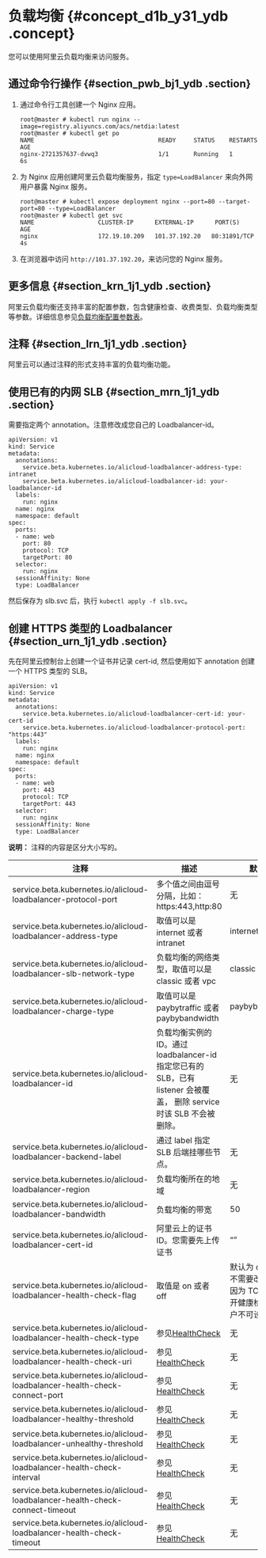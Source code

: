 # 负载均衡 {#concept_d1b_y31_ydb .concept}

您可以使用阿里云负载均衡来访问服务。

## 通过命令行操作 {#section_pwb_bj1_ydb .section}

1.  通过命令行工具创建一个 Nginx 应用。

    ```
    root@master # kubectl run nginx --image=registry.aliyuncs.com/acs/netdia:latest
    root@master # kubectl get po 
    NAME                                   READY     STATUS    RESTARTS   AGE
    nginx-2721357637-dvwq3                 1/1       Running   1          6s
    ```

2.  为 Nginx 应用创建阿里云负载均衡服务，指定 `type=LoadBalancer` 来向外网用户暴露 Nginx 服务。

    ```
    root@master # kubectl expose deployment nginx --port=80 --target-port=80 --type=LoadBalancer
    root@master # kubectl get svc
    NAME                  CLUSTER-IP      EXTERNAL-IP      PORT(S)                        AGE
    nginx                 172.19.10.209   101.37.192.20   80:31891/TCP                   4s
    ```

3.  在浏览器中访问 `http://101.37.192.20`，来访问您的 Nginx 服务。

## 更多信息 {#section_krn_1j1_ydb .section}

阿里云负载均衡还支持丰富的配置参数，包含健康检查、收费类型、负载均衡类型等参数。详细信息参见[负载均衡配置参数表](#table_csn_1j1_ydb)。

## 注释 {#section_lrn_1j1_ydb .section}

阿里云可以通过注释的形式支持丰富的负载均衡功能。

## 使用已有的内网 SLB {#section_mrn_1j1_ydb .section}

需要指定两个 annotation。注意修改成您自己的 Loadbalancer-id。

```
apiVersion: v1
kind: Service
metadata:
  annotations:
    service.beta.kubernetes.io/alicloud-loadbalancer-address-type: intranet
    service.beta.kubernetes.io/alicloud-loadbalancer-id: your-loadbalancer-id
  labels:
    run: nginx
  name: nginx
  namespace: default
spec:
  ports:
  - name: web
    port: 80
    protocol: TCP
    targetPort: 80
  selector:
    run: nginx
  sessionAffinity: None
  type: LoadBalancer
```

然后保存为 slb.svc 后，执行 `kubectl apply -f slb.svc`。

## 创建 HTTPS 类型的 Loadbalancer {#section_urn_1j1_ydb .section}

先在阿里云控制台上创建一个证书并记录 cert-id, 然后使用如下 annotation 创建一个 HTTPS 类型的 SLB。

```
apiVersion: v1
kind: Service
metadata:
  annotations:
    service.beta.kubernetes.io/alicloud-loadbalancer-cert-id: your-cert-id
    service.beta.kubernetes.io/alicloud-loadbalancer-protocol-port: "https:443"
  labels:
    run: nginx
  name: nginx
  namespace: default
spec:
  ports:
  - name: web
    port: 443
    protocol: TCP
    targetPort: 443
  selector:
    run: nginx
  sessionAffinity: None
  type: LoadBalancer
```

**说明：** 注释的内容是区分大小写的。

|注释|描述|默认值|
|--|--|---|
|service.beta.kubernetes.io/alicloud-loadbalancer-protocol-port|多个值之间由逗号分隔，比如：https:443,http:80|无|
|service.beta.kubernetes.io/alicloud-loadbalancer-address-type|取值可以是 internet 或者 intranet|internet|
|service.beta.kubernetes.io/alicloud-loadbalancer-slb-network-type|负载均衡的网络类型，取值可以是 classic 或者 vpc|classic|
|service.beta.kubernetes.io/alicloud-loadbalancer-charge-type|取值可以是 paybytraffic 或者 paybybandwidth|paybybandwidth|
|service.beta.kubernetes.io/alicloud-loadbalancer-id|负载均衡实例的 ID。通过 loadbalancer-id 指定您已有的 SLB，已有 listener 会被覆盖， 删除 service 时该 SLB 不会被删除。|无|
|service.beta.kubernetes.io/alicloud-loadbalancer-backend-label|通过 label 指定 SLB 后端挂哪些节点。|无|
|service.beta.kubernetes.io/alicloud-loadbalancer-region|负载均衡所在的地域|无|
|service.beta.kubernetes.io/alicloud-loadbalancer-bandwidth|负载均衡的带宽|50|
|service.beta.kubernetes.io/alicloud-loadbalancer-cert-id|阿里云上的证书 ID。您需要先上传证书|“”|
|service.beta.kubernetes.io/alicloud-loadbalancer-health-check-flag|取值是 on 或者 off|默认为 off。TCP 不需要改参数。因为 TCP 默认打开健康检查，用户不可设置。|
|service.beta.kubernetes.io/alicloud-loadbalancer-health-check-type|参见[HealthCheck](../../../../../cn.zh-CN/API参考/TCP监听/CreateLoadBalancerTCPListener.md#table_u2n_zrk_cz)|无|
|service.beta.kubernetes.io/alicloud-loadbalancer-health-check-uri|参见 [HealthCheck](../../../../../cn.zh-CN/API参考/TCP监听/CreateLoadBalancerTCPListener.md#table_u2n_zrk_cz)|无|
|service.beta.kubernetes.io/alicloud-loadbalancer-health-check-connect-port|参见 [HealthCheck](../../../../../cn.zh-CN/API参考/TCP监听/CreateLoadBalancerTCPListener.md#table_u2n_zrk_cz)|无|
|service.beta.kubernetes.io/alicloud-loadbalancer-healthy-threshold|参见 [HealthCheck](../../../../../cn.zh-CN/API参考/TCP监听/CreateLoadBalancerTCPListener.md#table_u2n_zrk_cz)|无|
|service.beta.kubernetes.io/alicloud-loadbalancer-unhealthy-threshold|参见 [HealthCheck](../../../../../cn.zh-CN/API参考/TCP监听/CreateLoadBalancerTCPListener.md#table_u2n_zrk_cz)|无|
|service.beta.kubernetes.io/alicloud-loadbalancer-health-check-interval|参见 [HealthCheck](../../../../../cn.zh-CN/API参考/TCP监听/CreateLoadBalancerTCPListener.md#table_u2n_zrk_cz)|无|
|service.beta.kubernetes.io/alicloud-loadbalancer-health-check-connect-timeout|参见 [HealthCheck](../../../../../cn.zh-CN/API参考/TCP监听/CreateLoadBalancerTCPListener.md#table_u2n_zrk_cz)|无|
|service.beta.kubernetes.io/alicloud-loadbalancer-health-check-timeout|参见 [HealthCheck](../../../../../cn.zh-CN/API参考/TCP监听/CreateLoadBalancerTCPListener.md#table_u2n_zrk_cz)|无|

